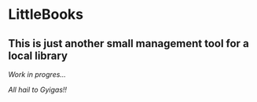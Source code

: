LittleBooks
===========================

This is just another small management tool for a local library
----------------------------------------

*Work in progres...*

*All hail to Gyigas!!*